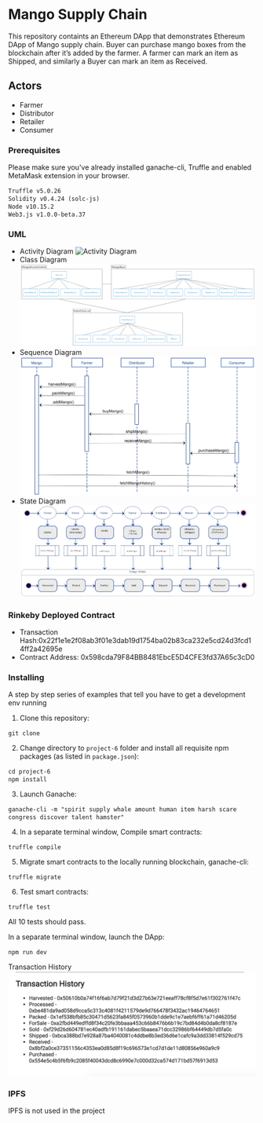 # Mango Supply Chain

This repository containts an Ethereum DApp that demonstrates Ethereum DApp of Mango supply chain. Buyer can purchase mango boxes from the blockchain after it’s added by the farmer. A farmer can mark an item as Shipped, and similarly a Buyer can mark an item as Received.


## Actors
- Farmer
- Distributor
- Retailer
- Consumer

### Prerequisites

Please make sure you've already installed ganache-cli, Truffle and enabled MetaMask extension in your browser.

```
Truffle v5.0.26
Solidity v0.4.24 (solc-js)
Node v10.15.2
Web3.js v1.0.0-beta.37
```

### UML
- Activity Diagram
![Activity Diagram](https://github.com/Lana20199/MSC/blob/master/Activity.png)
- Class Diagram
![Class Diagram](https://github.com/Lana20199/MSC/blob/master/UML/ClassDiagram.png)
- Sequence Diagram
![Sequence Diagram](https://github.com/Lana20199/MSC/blob/master/UML/SequenceDiagram.png)
- State Diagram
![State Diagram](https://github.com/Lana20199/MSC/blob/master/UML/State.png)

### Rinkeby Deployed Contract 
- Transaction Hash:0x22f1e1e2f08ab3f01e3dab19d1754ba02b83ca232e5cd24d3fcd14ff2a42695e
- Contract Address: 0x598cda79F84BB8481EbcE5D4CFE3fd37A65c3cD0

### Installing

A step by step series of examples that tell you have to get a development env running

1. Clone this repository:

```
git clone 
```

2. Change directory to ```project-6``` folder and install all requisite npm packages (as listed in ```package.json```):

```
cd project-6
npm install
```

3. Launch Ganache:

```
ganache-cli -m "spirit supply whale amount human item harsh scare congress discover talent hamster"
```

4. In a separate terminal window, Compile smart contracts:

```
truffle compile
```

5. Migrate smart contracts to the locally running blockchain, ganache-cli:

```
truffle migrate
```

6. Test smart contracts:

```
truffle test
```

All 10 tests should pass.

In a separate terminal window, launch the DApp:

```
npm run dev
```
Transaction History 
![History](https://github.com/Lana20199/MSC/blob/master/History.png)

### IPFS
IPFS is not used in the project
